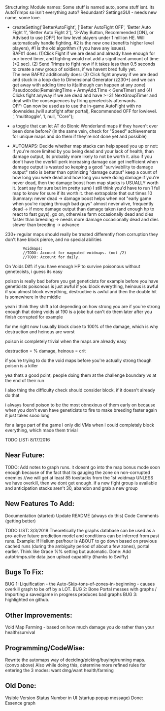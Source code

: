 Structuring:
Module names: Some stuff is named auto, some stuff isnt. Its AutoTrimps so isn't everything auto? Redundant? 
SettingsGUI - needs new name, some love.

-    createSetting('BetterAutoFight', ['Better AutoFight OFF', 'Better Auto Fight 1', 'Better Auto Fight 2'], '3-Way Button, Recommended [ON], or Advised to use [OFF] for low level players under 1 million HE.  Will automatically handle fighting. #2 is the new one (benefits higher level players), #1 is the old algorithm (if you have any issues).<br>BAF#1 does: (1)Click Fight if we are dead and already have enough for our breed timer, and fighting would not add a significant amount of time:(&lt;2 sec). (2) Send Trimps to fight now if it takes less than 0.5 seconds to create a new group of soldiers, if we havent bred fully yet. <br>The new BAF#2 additionally does: (3) Click fight anyway if we are dead and stuck in a loop due to Dimensional Generator (z230+) and we can get away with adding time to it(although can happen at any zone) Pseudocode:(RemainingTime + ArmyAdd.Time &lt; GeneTimer) and (4) Clicks fight anyway if we are dead and have &gt;=31 NextGroupTimer and deal with the consequences by firing genetecists afterwards. <br>OFF: Can now be used as to use the in-game AutoFight with no downsides.(will autofight after portal), Recommended OFF for lowlevel. ', 'multitoggle', 1, null, "Core");

- a toggle that can let AT do Bionic Wonderland maps if they haven't ever been done before?
  (in the same vein, check for "Speed" achievements for unique maps and do them if they're not done yet and possible)

- AUTOMAPS: Decide whether map stacks can help speed you up or not:
If you're more limited by you being dead and your lack of health, than damage output, its probably more likely to not be worth it.
also if you don't have the overkill perk increasing damage can get inefficient when damage output is wasted
so keeping a good "survivability to damage output" ratio is better than optimizing "damage output"
keep a count of how long you were dead and how long you were doing damage
if you're never dead, then the damage boost from map stacks is USUALLY worth it. (cant say for sure but im pretty sure)
I still think you'd have to run 1 full map to know for sure if its worth it. then extrapolate that out times 10
Summary:
never dead -> damage boost helps when not "early game when you're ripping through bad guys"
almost never alive, frequently dead -> if more damage output than damage taken (and enough hp to react to fast guys), go on, otherwise farm
occasionally dead and dies faster than breeding -> needs more damage
occasionally dead and dies slower than breeding -> advance


230+ regular maps should really be treated differently from corruption
they don't have block pierce, and no special abilities

            Voidmaps:
            //TODO: Account for magmated voidmaps. (not /2)
            //TODO: Account for daily.
On Voids Diff:
if you have enough HP to survive poisonous without genetecists, i guess its easy

poison is really bad before you get geneticists for example
before you have geneticists poisonous is just awful
if you block everything, heinous is awful
if you almost block everything, destructive is awful
and then the double hit is somewhere in the middle

yeah i think they shift a lot depending on how strong you are
if you're strong enough that doing voids at 190 is a joke but can't do them later after you finish corrupted for example

for me right now I usually block close to 100% of the damage, which is why destruction and heinous are worst

poison is completely trivial when the maps are already easy

destruction = % damage, heinous = crit

if you're trying to do the void maps before you're actually strong though poison is a killer

yea thats a good point, people doing them at the challenge boundary vs at the end of their run

I also thing the difficulty check should consider block, if it doesn't already do that

i always found poison to be the most obnoxious of them early on because when you don't even have geneticists to fire to make breeding faster again it just takes sooo long

for a large part of the game I only did VMs when I could completely block everything, which made them trivial            


TODO LIST: 8/17/2016

Near Future:
------------
TODO: Add notes to graph runs. 
 it doesnt go into the map bonus mode soon enough because of the fact that its gauging the zone on non-corrupted enemies
  //we will get at least 85 toxstacks from the 1st voidmap UNLESS we have overkill, then we dont get enough.
if a new fight group is available and anticipation stacks aren't 30, abandon and grab a new group

  
New Features To Add:
----------------
Documentation (started)
Update README (always do this)
Code Comments (getting better)

TODO LIST: 3/3/2018
Theoretically the graphs database can be used as a pro-active future prediction model and conditions can be inferred from past runs.
Example: If Helium per/hour is ABOUT to go down based on previous cached runs (during the ambiguity period of about a few zones), portal earlier.
         Think like Grace %% setting but automatic.
Done: Add autotrimps.site data json upload capability (thanks to Swiffy)

Bugs To Fix:
----------------
BUG 1: Liquification - the Auto-Skip-tons-of-zones-in-beginning - causes overkill graph to be off by a LOT.
BUG 2: Bone Portal messes with graphs / Importing a savedgame in progress produces bad graphs
BUG 3: highlighted on github.


Other Improvements:
----------------
Void Map Farming
    - based on how much damage you do rather than your health/survival

Programming/CodeWise:
----------------------
Rewrite the automaps way of deciding/picking/buying/running maps. (convo above)
Also while doing this, determine more refined rules for entering the 3 modes: want dmg/want health/farming


Old Done:
------
Visible Version Status Number in UI (startup popup message)
Done: Essence graph